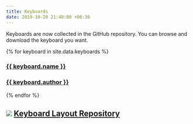 ```yaml
---
title: Keyboards
date: 2019-10-20 21:40:00 +06:30
---
```


<p>Keyboards are now collected in the GitHub repository. You can browse and download the keyboard you want.</p>

<div class="card-grid keyboard-cards">
  {% for keyboard in site.data.keyboards %}
    <a href="https://github.com/thantthet/keymagic-keyboards/raw/refs/heads/master/{{ keyboard.file }}" class="card">
      <i class="card-icon {{ keyboard.icon }}"></i>
      <div class="card-content">
        <h3 class="card-title">{{ keyboard.name }}</h3>
        <h3 class="card-subtitle">{{ keyboard.author }}</h3>
      </div>
    </a>
  {% endfor %}
</div>

## ![](./favicon/favicon-32x32.png) [Keyboard Layout Repository](https://github.com/thantthet/keymagic-keyboards)